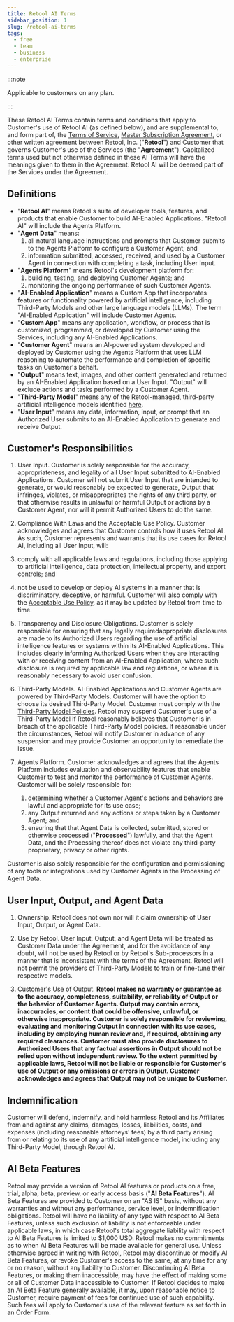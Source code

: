 ```yaml
---
title: Retool AI Terms
sidebar_position: 1
slug: /retool-ai-terms
tags:
  - free
  - team
  - business
  - enterprise
---
```


:::note

Applicable to customers on any plan.

:::

These Retool AI Terms contain terms and conditions that apply to Customer's use of Retool AI (as defined below), and are supplemental to, and form part of, the [Terms of Service](https://docs.retool.com/legal/customer-terms-of-service), [Master Subscription Agreement](https://docs.retool.com/legal/master-subscription-agreement), or other written agreement between Retool, Inc. ("**Retool**") and Customer that governs Customer's use of the Services (the "**Agreement**"). Capitalized terms used but not otherwise defined in these AI Terms will have the meanings given to them in the Agreement. Retool AI will be deemed part of the Services under the Agreement.

## Definitions

- "**Retool AI**" means Retool's suite of developer tools, features, and products that enable Customer to build AI-Enabled Applications. "Retool AI" will include the Agents Platform.
- "**Agent Data**" means:
  1. all natural language instructions and prompts that Customer submits to the Agents Platform to configure a Customer Agent; and
  1. information submitted, accessed, received, and used by a Customer Agent in connection with completing a task, including User Input.
- "**Agents Platform**" means Retool's development platform for:
  1. building, testing, and deploying Customer Agents; and
  1. monitoring the ongoing performance of such Customer Agents.
- "**AI-Enabled Application**" means a Custom App that incorporates  features or functionality powered by artificial intelligence, including Third-Party Models and other large language models (LLMs). The term "AI-Enabled Application" will include Customer Agents.
- "**Custom App**" means any application, workflow, or process that is customized, programmed, or developed by Customer using the Services, including any AI-Enabled Applications.
- "**Customer Agent**" means an AI-powered system developed and deployed by Customer using the Agents Platform that uses LLM reasoning to automate the performance and completion of specific tasks on Customer's behalf.
- "**Output**" means text, images, and other content generated and returned by an AI-Enabled Application based on a User Input. "Output" will exclude actions and tasks performed by a Customer Agent.
- "**Third-Party Model**" means any of the Retool-managed, third-party artificial intelligence models identified [here](./third-party-model-policies.md).
- "**User Input**" means any data, information, input, or prompt that an Authorized User submits to an AI-Enabled Application to generate and receive Output.

## Customer's Responsibilities

1. User Input. Customer is solely responsible for the accuracy, appropriateness, and legality of all User Input submitted to AI-Enabled Applications. Customer will not submit User Input that are intended to generate, or would reasonably be expected to generate, Output that infringes, violates, or misappropriates the rights of any third party, or that otherwise results in unlawful or harmful Output or actions by a Customer Agent, nor will it permit Authorized Users to do the same.

2. Compliance With Laws and the Acceptable Use Policy. Customer acknowledges and agrees that Customer controls how it uses Retool AI. As such, Customer represents and warrants that its use cases for Retool AI, including all User Input, will:
  1. comply with all applicable laws and regulations, including those applying to artificial intelligence, data protection, intellectual property, and export controls; and
  1. not be used to develop or deploy AI systems in a manner that is discriminatory, deceptive, or harmful. Customer will also comply with the [Acceptable Use Policy](https://docs.retool.com/legal/acceptable-use-policy), as it may be updated by Retool from time to time.

3. Transparency and Disclosure Obligations. Customer is solely responsible for ensuring that any legally requiredappropriate disclosures are made to its Authorized Users regarding the use of artificial intelligence features or systems within its AI-Enabled Applications. This includes clearly informing Authorized Users when they are interacting with or receiving content from an AI-Enabled Application, where such disclosure is required by applicable law and regulations, or where it is reasonably necessary to avoid user confusion.

4. Third-Party Models. AI-Enabled Applications and Customer Agents are powered by Third-Party Models. Customer will have the option to choose its desired Third-Party Model. Customer must comply with the [Third-Party Model Policies](./third-party-model-policies.md). Retool may suspend Customer's use of a Third-Party Model if Retool reasonably believes that Customer is in breach of the applicable Third-Party Model policies. If reasonable under the circumstances, Retool will notify Customer in advance of any suspension and may provide Customer an opportunity to remediate the issue.

5. Agents Platform. Customer acknowledges and agrees that the Agents Platform includes evaluation and observability features that enable Customer to test and monitor the performance of Customer Agents. Customer will be solely responsible for:
    1. determining whether a Customer Agent's actions and behaviors are lawful and appropriate for its use case;
    1. any Output returned and any actions or steps taken by a Customer Agent; and
    1. ensuring that that Agent Data is collected, submitted, stored or otherwise processed ("**Processed**") lawfully, and that the Agent Data, and the Processing thereof does not violate any third-party proprietary, privacy or other rights.

Customer is also solely responsible for the configuration and permissioning of any tools or integrations used by Customer Agents in the Processing of Agent Data.

## User Input, Output, and Agent Data

1. Ownership. Retool does not own nor will it claim ownership of User Input, Output, or Agent Data.

2. Use by Retool. User Input, Output, and Agent Data will be treated as Customer Data under the Agreement, and for the avoidance of any doubt, will not be used by Retool or by Retool's Sub-processors in a manner that is inconsistent with the terms of the Agreement. Retool will not permit the providers of Third-Party Models to train or fine-tune their respective models.

3. Customer's Use of Output. **Retool makes no warranty or guarantee as to the accuracy, completeness, suitability, or reliability of Output or the behavior of Customer Agents. Output may contain errors, inaccuracies, or content that could be offensive, unlawful, or otherwise inappropriate. Customer is solely responsible for reviewing,  evaluating and monitoring Output in connection with its use cases, including by employing human review and, if required, obtaining any required clearances. Customer must also provide disclosures to Authorized Users that any factual assertions in Output should not be relied upon without independent review. To the extent permitted by applicable laws, Retool will not be liable or responsible for Customer's use of Output or any omissions or errors in Output. Customer acknowledges and agrees that Output may not be unique to Customer.**

## Indemnification

Customer will defend, indemnify, and hold harmless Retool and its Affiliates from and against any claims, damages, losses, liabilities, costs, and expenses (including reasonable attorneys' fees) by a third party arising from or relating to its use of any artificial intelligence model, including any Third-Party Model, through Retool AI.

## AI Beta Features

Retool may provide a version of Retool AI features or products on a free, trial, alpha, beta, preview, or early access basis ("**AI Beta Features**"). AI Beta Features are provided to Customer on an "AS IS" basis, without any warranties and without any performance, service level, or indemnification obligations. Retool will have no liability of any type with respect to AI Beta Features, unless such exclusion of liability is not enforceable under applicable laws, in which case Retool's total aggregate liability with respect to AI Beta Features is limited to $1,000 USD. Retool makes no commitments as to when AI Beta Features will be made available for general use. Unless otherwise agreed in writing with Retool, Retool may discontinue or modify AI Beta Features, or revoke Customer's access to the same, at any time for any or no reason, without any liability to Customer. Discontinuing AI Beta Features, or making them inaccessible, may have the effect of making some or all of Customer Data inaccessible to Customer. If Retool decides to make an AI Beta Feature generally available, it may, upon reasonable notice to Customer, require payment of fees for continued use of such capability. Such fees will apply to Customer's use of the relevant feature as set forth in an Order Form.